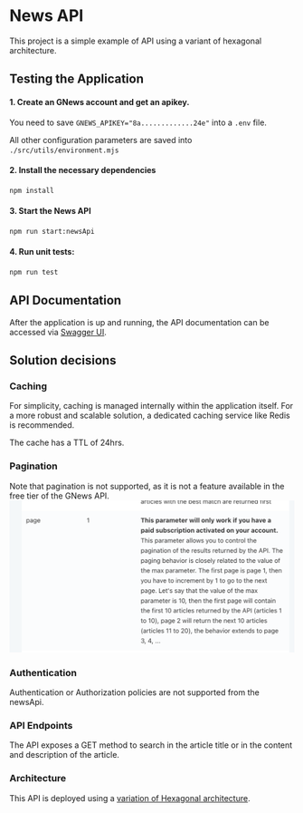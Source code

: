 # News API

This project is a simple example of API using a variant of hexagonal architecture.

## Testing the Application

#### 1. Create an GNews account and get an apikey.
You need to save  ```GNEWS_APIKEY="8a.............24e"``` into a ```.env``` file.

All other configuration parameters are saved into ```./src/utils/environment.mjs```


#### 2. Install the necessary dependencies
```bash
npm install
```

#### 3. Start the News API
```bash
npm run start:newsApi
```

#### 4. Run unit tests:
```bash
npm run test
```

## API Documentation

After the application is up and running, the API documentation can be accessed via [Swagger UI](http://localhost:3000/api-docs).

## Solution decisions

### Caching

For simplicity, caching is managed internally within the application itself. For a more robust and scalable solution, a dedicated caching service like Redis is recommended.

The cache has a TTL of 24hrs.

### Pagination

Note that pagination is not supported, as it is not a feature available in the free tier of the GNews API.
![](img/pagination.png)

### Authentication

Authentication or Authorization policies are not supported from the newsApi.

### API Endpoints

The API exposes a GET method to search in the article title or in the content and description of the article.

### Architecture

This API is deployed using a [variation of Hexagonal architecture](https://medium.com/@daaru/lambda-hexagonal-architecture-variation-deb8612672cb).


